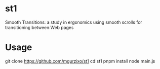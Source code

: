 # st1
Smooth Transitions: a study in ergonomics using smooth scrolls for transitioning between Web pages

# Usage

git clone https://github.com/mgurzixo/st1
cd st1
pnpm install
node main.js

